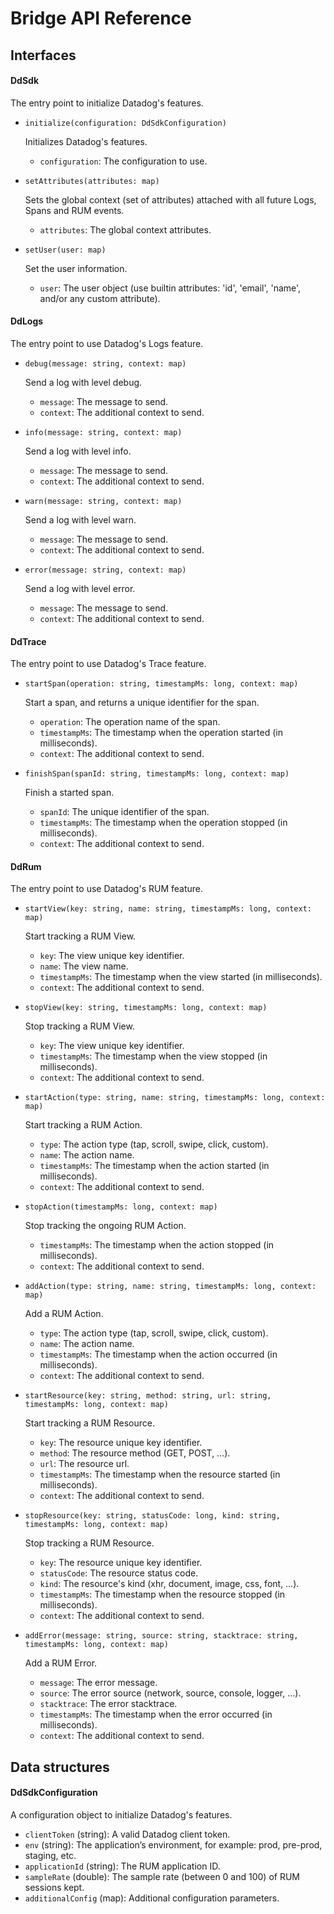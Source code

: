 # Bridge API Reference

## Interfaces

#### DdSdk

The entry point to initialize Datadog's features.

- `initialize(configuration: DdSdkConfiguration)`

    Initializes Datadog's features.

    - `configuration`: The configuration to use.

- `setAttributes(attributes: map)`

    Sets the global context (set of attributes) attached with all future Logs, Spans and RUM events.

    - `attributes`: The global context attributes.

- `setUser(user: map)`

    Set the user information.

    - `user`: The user object (use builtin attributes: 'id', 'email', 'name', and/or any custom attribute).

#### DdLogs

The entry point to use Datadog's Logs feature.

- `debug(message: string, context: map)`

    Send a log with level debug.

    - `message`: The message to send.
    - `context`: The additional context to send.

- `info(message: string, context: map)`

    Send a log with level info.

    - `message`: The message to send.
    - `context`: The additional context to send.

- `warn(message: string, context: map)`

    Send a log with level warn.

    - `message`: The message to send.
    - `context`: The additional context to send.

- `error(message: string, context: map)`

    Send a log with level error.

    - `message`: The message to send.
    - `context`: The additional context to send.

#### DdTrace

The entry point to use Datadog's Trace feature.

- `startSpan(operation: string, timestampMs: long, context: map)`

    Start a span, and returns a unique identifier for the span.

    - `operation`: The operation name of the span.
    - `timestampMs`: The timestamp when the operation started (in milliseconds).
    - `context`: The additional context to send.

- `finishSpan(spanId: string, timestampMs: long, context: map)`

    Finish a started span.

    - `spanId`: The unique identifier of the span.
    - `timestampMs`: The timestamp when the operation stopped (in milliseconds).
    - `context`: The additional context to send.

#### DdRum

The entry point to use Datadog's RUM feature.

- `startView(key: string, name: string, timestampMs: long, context: map)`

    Start tracking a RUM View.

    - `key`: The view unique key identifier.
    - `name`: The view name.
    - `timestampMs`: The timestamp when the view started (in milliseconds).
    - `context`: The additional context to send.

- `stopView(key: string, timestampMs: long, context: map)`

    Stop tracking a RUM View.

    - `key`: The view unique key identifier.
    - `timestampMs`: The timestamp when the view stopped (in milliseconds).
    - `context`: The additional context to send.

- `startAction(type: string, name: string, timestampMs: long, context: map)`

    Start tracking a RUM Action.

    - `type`: The action type (tap, scroll, swipe, click, custom).
    - `name`: The action name.
    - `timestampMs`: The timestamp when the action started (in milliseconds).
    - `context`: The additional context to send.

- `stopAction(timestampMs: long, context: map)`

    Stop tracking the ongoing RUM Action.

    - `timestampMs`: The timestamp when the action stopped (in milliseconds).
    - `context`: The additional context to send.

- `addAction(type: string, name: string, timestampMs: long, context: map)`

    Add a RUM Action.

    - `type`: The action type (tap, scroll, swipe, click, custom).
    - `name`: The action name.
    - `timestampMs`: The timestamp when the action occurred (in milliseconds).
    - `context`: The additional context to send.

- `startResource(key: string, method: string, url: string, timestampMs: long, context: map)`

    Start tracking a RUM Resource.

    - `key`: The resource unique key identifier.
    - `method`: The resource method (GET, POST, …).
    - `url`: The resource url.
    - `timestampMs`: The timestamp when the resource started (in milliseconds).
    - `context`: The additional context to send.

- `stopResource(key: string, statusCode: long, kind: string, timestampMs: long, context: map)`

    Stop tracking a RUM Resource.

    - `key`: The resource unique key identifier.
    - `statusCode`: The resource status code.
    - `kind`: The resource's kind (xhr, document, image, css, font, …).
    - `timestampMs`: The timestamp when the resource stopped (in milliseconds).
    - `context`: The additional context to send.

- `addError(message: string, source: string, stacktrace: string, timestampMs: long, context: map)`

    Add a RUM Error.

    - `message`: The error message.
    - `source`: The error source (network, source, console, logger, …).
    - `stacktrace`: The error stacktrace.
    - `timestampMs`: The timestamp when the error occurred (in milliseconds).
    - `context`: The additional context to send.

## Data structures

#### DdSdkConfiguration

A configuration object to initialize Datadog's features.

- `clientToken` (string): A valid Datadog client token.
- `env` (string): The application’s environment, for example: prod, pre-prod, staging, etc.
- `applicationId` (string): The RUM application ID.
- `sampleRate` (double): The sample rate (between 0 and 100) of RUM sessions kept.
- `additionalConfig` (map): Additional configuration parameters.


